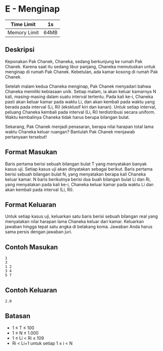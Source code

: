 # E - Menginap

| Time Limit   | 1s   |
|--------------|------|
| Memory Limit | 64MB |

## Deskripsi

Keponakan Pak Chanek, Chaneka, sedang berkunjung ke rumah Pak Chanek. Karena saat itu sedang libur panjang, Chaneka memutuskan untuk menginap di rumah Pak Chanek. Kebetulan, ada kamar kosong di rumah Pak Chanek.

Setelah malam kedua Chaneka menginap, Pak Chanek menyadari bahwa Chaneka memiliki kebiasaan unik. Setiap malam, ia akan keluar kamarnya N kali, masing-masing dalam suatu interval tertentu. Pada kali ke-i, Chaneka pasti akan keluar kamar pada waktu Li, dan akan kembali pada waktu yang berada pada interval (Li, Ri) (eksklusif kiri dan kanan). Untuk setiap interval, peluang Chaneka kembali pada interval (Li, Ri) terdistribusi secara uniform. Waktu kembalinya Chaneka tidak harus berupa bilangan bulat.

Sekarang, Pak Chanek menjadi penasaran, berapa nilai harapan total lama waktu Chaneka keluar ruangan? Bantulah Pak Chanek menjawab pertanyaan tersebut!

## Format Masukan

Baris pertama berisi sebuah bilangan bulat T yang menyatakan banyak kasus uji. Setiap kasus uji akan dinyatakan sebagai berikut.
Baris pertama berisi sebuah bilangan bulat N, yang menyatakan berapa kali Chaneka keluar kamar.
N baris berikutnya berisi dua buah bilangan bulat Li dan Ri, yang menyatakan pada kali ke-i, Chaneka keluar kamar pada waktu Li dan akan kembali pada interval (Li, Ri).

## Format Keluaran

Untuk setiap kasus uji, keluarkan satu baris berisi sebuah bilangan real yang menyatakan nilai harapan lama Chaneka keluar dari kamar. Keluarkan jawaban hingga tepat satu angka di belakang koma. Jawaban Anda harus sama persis dengan jawaban juri.

## Contoh Masukan

	1
	3
	1 2
	3 4
	5 7

## Contoh Keluaran

	2.0

## Batasan

- 1 ≤ T ≤ 100
- 1 ≤ N ≤ 1.000
- 1 ≤ Li < Ri ≤ 109
- Ri < Li+1 untuk setiap 1 ≤ i < N

